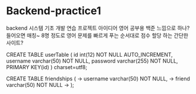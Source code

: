 # Backend-practice1
backend 시스템 기초 개발 연습
프로젝트 아이디어 영어 공부용 백준 느낌으로 하나?
들어오면 매칭~ 8명 정도로 영어 문제를 빠르게 푸는 순서대로 점수 할당
하는 간단한 사이트?

CREATE TABLE userTable (
  id int(12) NOT NULL AUTO_INCREMENT,
  username varchar(50) NOT NULL,
  password varchar(255) NOT NULL,
  PRIMARY KEY(id)
) charset=utf8;

CREATE TABLE friendships (
    -> username varchar(50) NOT NULL,
    -> friend varchar(50) NOT NULL
    -> );
